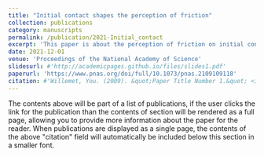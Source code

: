```yaml
---
title: "Initial contact shapes the perception of friction"
collection: publications
category: manuscripts
permalink: /publication/2021-Initial_contact
excerpt: 'This paper is about the perception of friction on initial contact based on a biomechanical model of skin deformation. ![A picture of a cat](/images/initial_contact.png){: style="float:right"}'
date: 2021-12-01
venue: 'Proceedings of the National Academy of Science'
slidesurl: #'http://academicpages.github.io/files/slides1.pdf'
paperurl: 'https://www.pnas.org/doi/full/10.1073/pnas.2109109118'
citation: #'Willemet, You. (2009). &quot;Paper Title Number 1.&quot; <i>Journal 1</i>. 1(1).'
---
```


The contents above will be part of a list of publications, if the user clicks the link for the publication than the contents of section will be rendered as a full page, allowing you to provide more information about the paper for the reader. When publications are displayed as a single page, the contents of the above "citation" field will automatically be included below this section in a smaller font.
